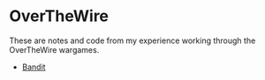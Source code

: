 # OverTheWire

These are notes and code from my experience working through the OverTheWire wargames.

* [Bandit](bandit)
